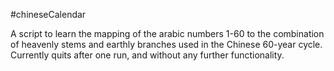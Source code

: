#chineseCalendar 

A script to learn the mapping of the arabic numbers 1-60 to the combination of heavenly stems and earthly branches used in the Chinese 60-year cycle. Currently quits after one run, and without any further functionality.

